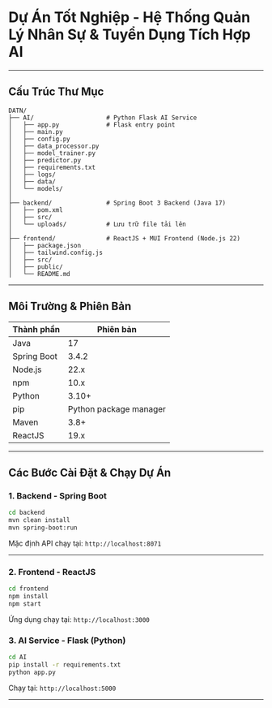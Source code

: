 
# Dự Án Tốt Nghiệp - Hệ Thống Quản Lý Nhân Sự & Tuyển Dụng Tích Hợp AI

---

## Cấu Trúc Thư Mục

```
DATN/
├── AI/                    # Python Flask AI Service
│   ├── app.py             # Flask entry point
│   ├── main.py
│   ├── config.py
│   ├── data_processor.py
│   ├── model_trainer.py
│   ├── predictor.py
│   ├── requirements.txt
│   ├── logs/
│   ├── data/
│   └── models/
│
├── backend/               # Spring Boot 3 Backend (Java 17)
│   ├── pom.xml
│   ├── src/
│   └── uploads/           # Lưu trữ file tải lên
│
├── frontend/              # ReactJS + MUI Frontend (Node.js 22)
│   ├── package.json
│   ├── tailwind.config.js
│   ├── src/
│   ├── public/
│   └── README.md
```

---

## Môi Trường & Phiên Bản

| Thành phần    | Phiên bản               |
|---------------|--------------------------|
| Java          | 17                       |
| Spring Boot   | 3.4.2                    |
| Node.js       | 22.x                     |
| npm           | 10.x                     |
| Python        | 3.10+                    |
| pip           | Python package manager   |
| Maven         | 3.8+                     |
| ReactJS       | 19.x                     |

---

## Các Bước Cài Đặt & Chạy Dự Án

### 1. Backend - Spring Boot

```bash
cd backend
mvn clean install
mvn spring-boot:run
```

Mặc định API chạy tại: `http://localhost:8071`

---

### 2. Frontend - ReactJS

```bash
cd frontend
npm install
npm start
```

Ứng dụng chạy tại: `http://localhost:3000`


### 3. AI Service - Flask (Python)

```bash
cd AI
pip install -r requirements.txt
python app.py
```

Chạy tại: `http://localhost:5000`

---
